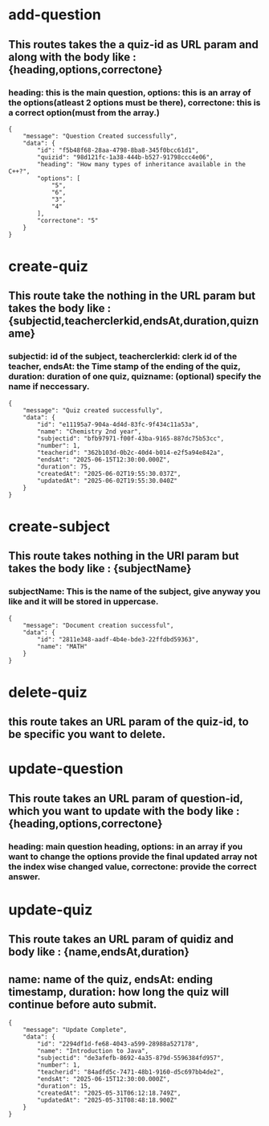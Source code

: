# add-question
## This routes takes the a quiz-id as URL param and along with the body like : {heading,options,correctone}
### heading: this is the main question, options: this is an array of the options(atleast 2 options must be there), correctone: this is a correct option(must from the array.)
```
{
    "message": "Question Created successfully",
    "data": {
        "id": "f5b48f68-28aa-4798-8ba8-345f0bcc61d1",
        "quizid": "98d121fc-1a38-444b-b527-91798ccc4e06",
        "heading": "How many types of inheritance available in the C++?",
        "options": [
            "5",
            "6",
            "3",
            "4"
        ],
        "correctone": "5"
    }
}
```

# create-quiz
## This route take the nothing in the URL param but takes the body like : {subjectid,teacherclerkid,endsAt,duration,quizname}
### subjectid: id of the subject, teacherclerkid: clerk id of the teacher, endsAt: the Time stamp of the ending of the quiz, duration: duration of one quiz, quizname: (optional) specify the name if neccessary.
```
{
    "message": "Quiz created successfully",
    "data": {
        "id": "e11195a7-904a-4d4d-83fc-9f434c11a53a",
        "name": "Chemistry 2nd year",
        "subjectid": "bfb97971-f00f-43ba-9165-887dc75b53cc",
        "number": 1,
        "teacherid": "362b103d-0b2c-40d4-b014-e2f5a94e842a",
        "endsAt": "2025-06-15T12:30:00.000Z",
        "duration": 75,
        "createdAt": "2025-06-02T19:55:30.037Z",
        "updatedAt": "2025-06-02T19:55:30.040Z"
    }
}
```

# create-subject
## This route takes nothing in the URl param but takes the body like : {subjectName}
### subjectName: This is the name of the subject, give anyway you like and it will be stored in uppercase.
```
{
    "message": "Document creation successful",
    "data": {
        "id": "2811e348-aadf-4b4e-bde3-22ffdbd59363",
        "name": "MATH"
    }
}
```

# delete-quiz
## this route takes an URL param of the quiz-id, to be specific you want to delete.


# update-question
## This route takes an URL param of question-id, which you want to update with the body like : {heading,options,correctone}
### heading: main question heading, options: in an array if you want to change the options provide the final updated array not the index wise changed value, correctone: provide the correct answer.



# update-quiz
## This route takes an URL param of quidiz and body like : {name,endsAt,duration}
## name: name of the quiz, endsAt: ending timestamp, duration: how long the quiz will continue before auto submit.
```
{
    "message": "Update Complete",
    "data": {
        "id": "2294df1d-fe68-4043-a599-28988a527178",
        "name": "Introduction to Java",
        "subjectid": "de3afefb-8692-4a35-879d-5596384fd957",
        "number": 1,
        "teacherid": "84adfd5c-7471-48b1-9160-d5c697bb4de2",
        "endsAt": "2025-06-15T12:30:00.000Z",
        "duration": 15,
        "createdAt": "2025-05-31T06:12:18.749Z",
        "updatedAt": "2025-05-31T08:48:18.900Z"
    }
}
```